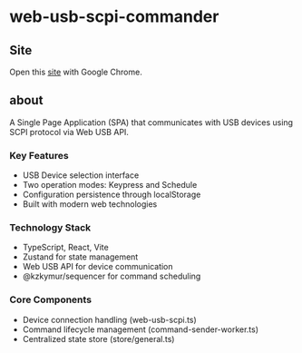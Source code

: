 # web-usb-scpi-commander

## Site

Open this [site](https://kzkymur.github.io/web-usb-serial-commander/) with Google Chrome.

## about

A Single Page Application (SPA) that communicates with USB devices using SCPI protocol via Web USB API.

### Key Features
- USB Device selection interface
- Two operation modes: Keypress and Schedule
- Configuration persistence through localStorage
- Built with modern web technologies

### Technology Stack
- TypeScript, React, Vite
- Zustand for state management
- Web USB API for device communication
- @kzkymur/sequencer for command scheduling

### Core Components
- Device connection handling (web-usb-scpi.ts)
- Command lifecycle management (command-sender-worker.ts)
- Centralized state store (store/general.ts)
